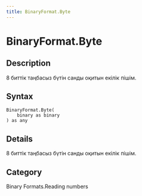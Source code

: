 ```yaml
---
title: BinaryFormat.Byte
---
```


# BinaryFormat.Byte


## Description

8 биттік таңбасыз бүтін санды оқитын екілік пішім.


## Syntax

```powerquery
BinaryFormat.Byte(
    binary as binary
) as any
```


## Details

8 биттік таңбасыз бүтін санды оқитын екілік пішім.



## Category
Binary Formats.Reading numbers
